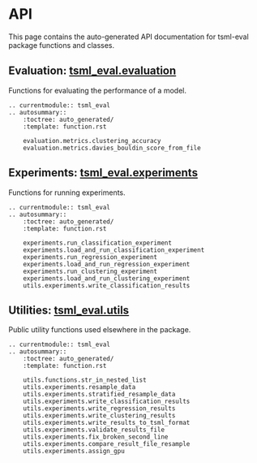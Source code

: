 # API

This page contains the auto-generated API documentation for tsml-eval package functions
and classes.

## Evaluation: [tsml_eval.evaluation](https://github.com/time-series-machine-learning/tsml-eval/tree/main/tsml_eval/evaluation)

Functions for evaluating the performance of a model.

```{eval-rst}
.. currentmodule:: tsml_eval
.. autosummary::
    :toctree: auto_generated/
    :template: function.rst

    evaluation.metrics.clustering_accuracy
    evaluation.metrics.davies_bouldin_score_from_file
```

## Experiments: [tsml_eval.experiments](https://github.com/time-series-machine-learning/tsml-eval/tree/main/tsml_eval/experiments)

Functions for running experiments.

```{eval-rst}
.. currentmodule:: tsml_eval
.. autosummary::
    :toctree: auto_generated/
    :template: function.rst

    experiments.run_classification_experiment
    experiments.load_and_run_classification_experiment
    experiments.run_regression_experiment
    experiments.load_and_run_regression_experiment
    experiments.run_clustering_experiment
    experiments.load_and_run_clustering_experiment
    utils.experiments.write_classification_results
```

## Utilities: [tsml_eval.utils](https://github.com/time-series-machine-learning/tsml-eval/tree/main/tsml_eval/utils)

Public utility functions used elsewhere in the package.

```{eval-rst}
.. currentmodule:: tsml_eval
.. autosummary::
    :toctree: auto_generated/
    :template: function.rst

    utils.functions.str_in_nested_list
    utils.experiments.resample_data
    utils.experiments.stratified_resample_data
    utils.experiments.write_classification_results
    utils.experiments.write_regression_results
    utils.experiments.write_clustering_results
    utils.experiments.write_results_to_tsml_format
    utils.experiments.validate_results_file
    utils.experiments.fix_broken_second_line
    utils.experiments.compare_result_file_resample
    utils.experiments.assign_gpu
```
